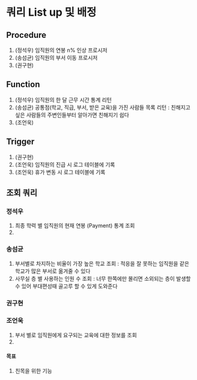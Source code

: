 # 쿼리 List up 및 배정

## Procedure
1. (정석우) 임직원의 연봉 n% 인상 프로시저
2. (송섬균) 임직원의 부서 이동 프로시저
3. (권구현)

## Function
1. (정석우) 임직원의 한 달 근무 시간 통계 리턴
2. (송섬균) 공통점(학교, 직급, 부서, 받은 교육)을 가진 사람들 목록 리턴 : 친해지고 싶은 사람들의 주변인들부터 알아가면 친해지기 쉽다
3. (조언욱) 

## Trigger
1. (권구현)
2. (조언욱) 임직원의 진급 시 로그 테이블에 기록
3. (조언욱) 휴가 변동 시 로그 테이블에 기록

## 조회 쿼리 

### 정석우
1. 최종 학력 별 임직원의 현재 연봉 (Payment) 통계 조회
2. 

### 송섬균
1. 부서별로 차지하는 비율이 가장 높은 학교 조회 : 적응을 잘 못하는 임직원을 같은 학교가 많은 부서로 옮겨줄 수 있다
2. 사무실 층 별 사용하는 인원 수 조회 : 너무 한쪽에만 몰리면 소외되는 층이 발생할 수 있어 부대편성때 골고루 할 수 있게 도와준다

### 권구현

### 조언욱
1. 부서 별로 임직원에게 요구되는 교육에 대한 정보를 조회
2. 

#### 목표
1. 친목을 위한 기능
